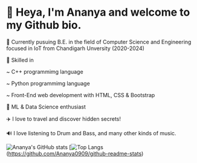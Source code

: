 # 👋 Heya, I'm Ananya and welcome to my Github bio.

📖 Currently pusuing B.E. in the field of Computer Science and Engineering focused in IoT from Chandigarh Unversity (2020-2024)

🦄 Skilled in 

~ C++ programmimg language

~ Python programmimg language

~ Front-End web development with HTML, CSS & Bootstrap

🤩 ML & Data Science enthusiast

✈️ I love to travel and discover hidden secrets!

🔊 I love listening to Drum and Bass, and many other kinds of music.


![Ananya's GitHub stats](https://github-readme-stats.vercel.app/api?username=Ananya0909&show_icons=true&theme=nightowl)
[![Top Langs](https://github-readme-stats.vercel.app/api/top-langs/?username=Ananya0909&show_icons=true&theme=nightowl)(https://github.com/Ananya0909/github-readme-stats)
